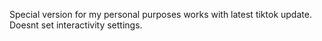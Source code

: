 Special version for my personal purposes
works with latest tiktok update. Doesnt set interactivity settings. 
